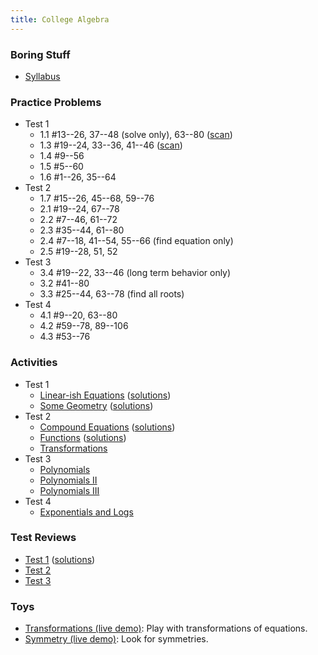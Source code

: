```yaml
---
title: College Algebra
---
```


### Boring Stuff

* [Syllabus](/pdf/classes/coal/coal-syllabus.pdf)

### Practice Problems

* Test 1
    * 1.1 #13--26, 37--48 (solve only), 63--80 ([scan](/pdf/scans/classes/coal/dugopolski/1-1-ex.pdf))
    * 1.3 #19--24, 33--36, 41--46 ([scan](/pdf/scans/classes/coal/dugopolski/1-3-ex.pdf))
    * 1.4 #9--56
    * 1.5 #5--60
    * 1.6 #1--26, 35--64
* Test 2
    * 1.7 #15--26, 45--68, 59--76
    * 2.1 #19--24, 67--78
    * 2.2 #7--46, 61--72
    * 2.3 #35--44, 61--80
    * 2.4 #7--18, 41--54, 55--66 (find equation only)
    * 2.5 #19--28, 51, 52
 * Test 3
    * 3.4 #19--22, 33--46 (long term behavior only)
    * 3.2 #41--80
    * 3.3 #25--44, 63--78 (find all roots)
 * Test 4
    * 4.1 #9--20, 63--80
    * 4.2 #59--78, 89--106
    * 4.3 #53--76

### Activities

* Test 1
    * [Linear-ish Equations](/pdf/classes/coal/coal-a01-linear-ish-equations.pdf) ([solutions](/pdf/classes/coal/coal-soln-a01-linear-ish-equations.pdf))
    * [Some Geometry](/pdf/classes/coal/coal-a02-some-geometry.pdf) ([solutions](/pdf/classes/coal/coal-soln-a02-some-geometry.pdf))
* Test 2
    * [Compound Equations](/pdf/classes/coal/coal-a03-compound-equations.pdf) ([solutions](/pdf/classes/coal/coal-soln-a03-compound-equations.pdf))
    * [Functions](/pdf/classes/coal/coal-a04-functions.pdf) ([solutions](/pdf/classes/coal/coal-soln-a04-functions.pdf))
    * [Transformations](/pdf/classes/coal/coal-a05-transformations.pdf)
* Test 3
    * [Polynomials](/pdf/classes/coal/coal-a06-polynomials.pdf)
    * [Polynomials II](/pdf/classes/coal/coal-a07-polynomials-ii.pdf)
    * [Polynomials III](/pdf/classes/coal/coal-a08-polynomials-iii.pdf)
* Test 4
    * [Exponentials and Logs](/pdf/classes/coal/coal-a09-exponentials-and-logs.pdf)


### Test Reviews

* [Test 1](/pdf/classes/coal/coal-r1-equations-and-geometry.pdf) ([solutions](/pdf/classes/coal/coal-soln-r1-equations-and-geometry.pdf))
* [Test 2](/pdf/classes/coal/coal-r2-functions.pdf)
* [Test 3](/pdf/classes/coal/coal-r3-polynomials.pdf)
<!-- 4. [Test 4](/pdf/classes/coal/coal-r4-exponentials-and-logs.pdf) -->


### Toys

   * [Transformations (live demo)](/classes/coal/transformations-live-demo.html): Play with transformations of equations.
   * [Symmetry (live demo)](/classes/coal/symmetry-live-demo.html): Look for symmetries.

